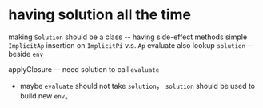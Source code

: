 # having solution all the time

making `Solution` should be a class -- having side-effect methods
simple `ImplicitAp` insertion on `ImplicitPi` v.s. `Ap`
evaluate also lookup `solution` -- beside `env`

applyClosure -- need solution to call `evaluate`

- maybe `evaluate` should not take `solution`，
  `solution` should be used to build new `env`。
